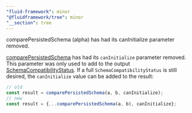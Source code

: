 ```yaml
---
"fluid-framework": minor
"@fluidframework/tree": minor
"__section": tree
---
```

comparePersistedSchema (alpha) has had its canInitialize parameter removed.

[comparePersistedSchema](https://fluidframework.com/docs/api/tree/#comparepersistedschema-function) has had its `canInitialize` parameter removed.
This parameter was only used to add to the output [SchemaCompatibilityStatus](https://fluidframework.com/docs/api/fluid-framework/schemacompatibilitystatus-interface).
If a full `SchemaCompatibilityStatus` is still desired, the `canInitialize` value can be added to the result:

```typescript
// old
const result = comparePersistedSchema(a, b, canInitialize);
// new
const result = {...comparePersistedSchema(a, b), canInitialize};
```
